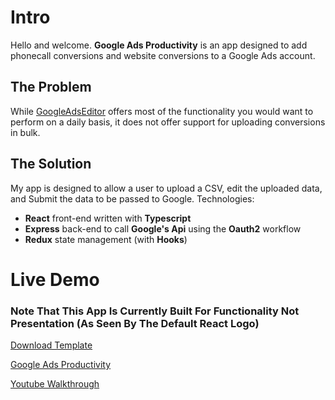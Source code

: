 # Intro

Hello and welcome. **Google Ads Productivity** is an app designed to add phonecall conversions and website conversions to a Google Ads account. 

## The Problem

While [GoogleAdsEditor](https://ads.google.com/home/tools/ads-editor/) offers most of the functionality you would want to perform on a daily basis, it does not offer support for uploading conversions in bulk.

## The Solution

My app is designed to allow a user to upload a CSV, edit the uploaded data, and Submit the data to be passed to Google.
Technologies:
 -  **React** front-end written with **Typescript**
 - **Express** back-end to call **Google's Api** using the **Oauth2** workflow
 - **Redux** state management (with  **Hooks**) 


# Live Demo

### Note That This App Is Currently Built For Functionality Not Presentation (As Seen By The Default React Logo)

[Download Template](https://jlfaaborg.com/template.zip)

[Google Ads Productivity](https://app.jlfaaborg.com/)

[Youtube Walkthrough](https://www.youtube.com/watch?v=MKl3-LJWb3A)

